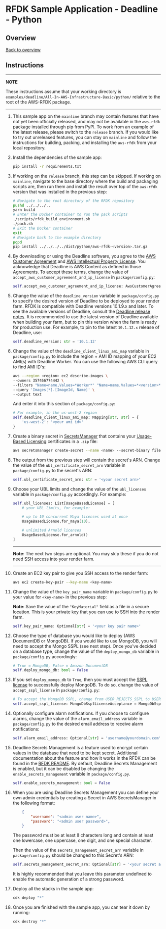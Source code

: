 # RFDK Sample Application - Deadline - Python

## Overview
[Back to overview](../README.md)

## Instructions

---
**NOTE**

These instructions assume that your working directory is `examples/deadline/All-In-AWS-Infrastructure-Basic/python/` relative to the root of the AWS-RFDK package.

---

1.  This sample app on the `mainline` branch may contain features that have not yet been officially released, and may not be available in the `aws-rfdk` package installed through pip from PyPI. To work from an example of the latest release, please switch to the `release` branch. If you would like to try out unreleased features, you can stay on `mainline` and follow the instructions for building, packing, and installing the `aws-rfdk` from your local repository.
2.  Install the dependencies of the sample app:

    ```bash
    pip install -r requirements.txt
    ```
3.  If working on the `release` branch, this step can be skipped. If working on `mainline`, navigate to the base directory where the build and packaging scripts are, then run them and install the result over top of the `aws-rfdk` version that was installed in the previous step:
    ```bash
    # Navigate to the root directory of the RFDK repository
    pushd ../../../..
    yarn build
    # Enter the Docker container to run the pack scripts
    ./scripts/rfdk_build_environment.sh
    ./pack.sh
    # Exit the Docker container
    exit
    # Navigate back to the example directory
    popd
    pip install ../../../../dist/python/aws-rfdk-<version>.tar.gz
    ```
4.  By downloading or using the Deadline software, you agree to the [AWS Customer Agreement](https://aws.amazon.com/agreement/)
    and [AWS Intellectual Property License](https://aws.amazon.com/legal/aws-ip-license-terms/). You acknowledge that Deadline
    is AWS Content as defined in those Agreements.
    To accept these terms, change the value of `accept_aws_customer_agreement_and_ip_license` in `package/config.py`:

    ```py
    self.accept_aws_customer_agreement_and_ip_license: AwsCustomerAgreementAndIpLicenseAcceptance = AwsCustomerAgreementAndIpLicenseAcceptance.USER_REJECTS_AWS_CUSTOMER_AGREEMENT_AND_IP_LICENSE
    ```
5.  Change the value of the `deadline_version` variable in `package/config.py` to specify the desired version of Deadline to be deployed to your render farm. RFDK is compatible with Deadline versions 10.1.9.x and later. To see the available versions of Deadline, consult the [Deadline release notes](https://docs.thinkboxsoftware.com/products/deadline/10.2/1_User%20Manual/manual/release-notes.html). It is recommended to use the latest version of Deadline available when building your farm, but to pin this version when the farm is ready for production use. For example, to pin to the latest `10.1.12.x` release of Deadline, use:

    ```python
    self.deadline_version: str = '10.1.12'
    ```
6.  Change the value of the `deadline_client_linux_ami_map` variable in `package/config.py` to include the region + AMI ID mapping of your EC2 AMI(s) with Deadline Worker. You can use the following AWS CLI query to find AMI ID's:
    ```bash
    aws --region <region> ec2 describe-images \
    --owners 357466774442 \
    --filters "Name=name,Values=*Worker*" "Name=name,Values=*<version>*" \
    --query 'Images[*].[ImageId, Name]' \
    --output text
    ```

    And enter it into this section of `package/config.py`:
    ```python
    # For example, in the us-west-2 region
    self.deadline_client_linux_ami_map: Mapping[str, str] = {
        'us-west-2': '<your ami id>'
    }
    ```
7.  Create a binary secret in [SecretsManager](https://aws.amazon.com/secrets-manager/) that contains your [Usage-Based Licensing](https://docs.thinkboxsoftware.com/products/deadline/10.2/1_User%20Manual/manual/aws-portal/licensing-setup.html?highlight=usage%20based%20licensing) certificates in a `.zip` file:

    ```bash
    aws secretsmanager create-secret --name <name> --secret-binary fileb://<path-to-zip-file>
    ```
8.  The output from the previous step will contain the secret's ARN. Change the value of the `ubl_certificate_secret_arn` variable in `package/config.py` to the secret's ARN:

    ```python
    self.ubl_certificate_secret_arn: str = '<your secret arn>'
    ```
9.  Choose your UBL limits and change the value of the `ubl_licenses` variable in `package/config.py` accordingly. For example:

    ```python
    self.ubl_licenses: List[UsageBasedLicense] = [
        # your UBL limits, for example:

        # up to 10 concurrent Maya licenses used at once
        UsageBasedLicense.for_maya(10),

        # unlimited Arnold licenses
        UsageBasedLicense.for_arnold()
    ]
    ```

    ---

    **Note:** The next two steps are optional. You may skip these if you do not need SSH access into your render farm.

    ---
10. Create an EC2 key pair to give you SSH access to the render farm:

    ```bash
    aws ec2 create-key-pair --key-name <key-name>
    ```
11. Change the value of the `key_pair_name` variable in `package/config.py` to your value for `<key-name>` in the previous step:

    **Note:** Save the value of the `"KeyMaterial"` field as a file in a secure location. This is your private key that you can use to SSH into the render farm.

    ```python
    self.key_pair_name: Optional[str] = '<your key pair name>'
    ```
12. Choose the type of database you would like to deploy (AWS DocumentDB or MongoDB).
    If you would like to use MongoDB, you will need to accept the Mongo SSPL (see next step).
    Once you've decided on a database type, change the value of the `deploy_mongo_db` variable in `package/config.py` accordingly:

    ```python
    # True = MongoDB, False = Amazon DocumentDB
    self.deploy_mongo_db: bool = False
    ```
13. If you set `deploy_mongo_db` to `True`, then you must accept the [SSPL license](https://www.mongodb.com/licensing/server-side-public-license) to successfully deploy MongoDB. To do so, change the value of `accept_sspl_license` in `package/config.py`:

    ```python
    # To accept the MongoDB SSPL, change from USER_REJECTS_SSPL to USER_ACCEPTS_SSPL
    self.accept_sspl_license: MongoDbSsplLicenseAcceptance = MongoDbSsplLicenseAcceptance.USER_REJECTS_SSPL
    ```
14. Optionally configure alarm notifications. If you choose to configure alarms, change the value of the `alarm_email_address` variable in `package/config.py` to the desired email address to receive alarm notifications:

    ```python
    self.alarm_email_address: Optional[str] = 'username@yourdomain.com'
    ```
15. Deadline Secrets Management is a feature used to encrypt certain values in the database that need to be kept secret. Additional documentation about the feature and how it works in the RFDK can be found in the [RFDK README](../../../../packages/aws-rfdk/lib/deadline/README.md). By default, Deadline Secrets Management is enabled, but it can be disabled by changing the `enable_secrets_management` variable in `package/config.py`.

    ```python
    self.enable_secrets_management: bool = False
    ```

16. When you are using Deadline Secrets Management you can define your own admin credentials by creating a Secret in AWS SecretsManager in the following format:

    ```json
        {
            "username": "<admin user name>",
            "password": "<admin user password>",
        }
    ```
    The password must be at least 8 characters long and contain at least one lowercase, one uppercase, one digit, and one special character.

    Then the value of the `secrets_management_secret_arn` variable in `package/config.py` should be changed to this Secret's ARN:

    ```python
    self.secrets_management_secret_arn: Optional[str] = '<your secret arn>'
    ```
    
    It is highly recommended that you leave this parameter undefined to enable the automatic generation of a strong password.

17. Deploy all the stacks in the sample app:

    ```bash
    cdk deploy "*"
    ```
18. Once you are finished with the sample app, you can tear it down by running:

    ```bash
    cdk destroy "*"
    ```
